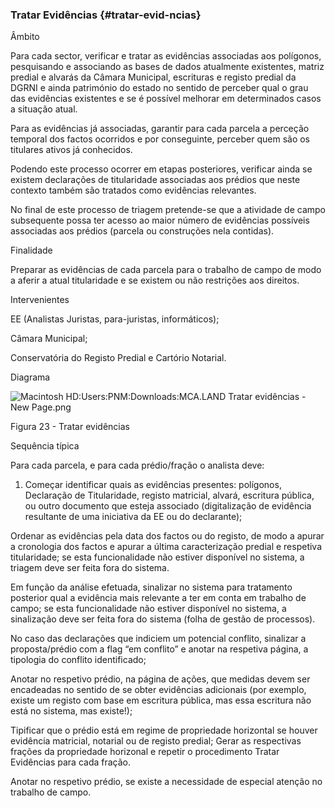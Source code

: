 ### Tratar Evidências {#tratar-evid-ncias}

Âmbito

Para cada sector, verificar e tratar as evidências associadas aos polígonos, pesquisando e associando as bases de dados atualmente existentes, matriz predial e alvarás da Câmara Municipal, escrituras e registo predial da DGRNI e ainda património do estado no sentido de perceber qual o grau das evidências existentes e se é possível melhorar em determinados casos a situação atual.

Para as evidências já associadas, garantir para cada parcela a perceção temporal dos factos ocorridos e por conseguinte, perceber quem são os titulares ativos já conhecidos.

Podendo este processo ocorrer em etapas posteriores, verificar ainda se existem declarações de titularidade associadas aos prédios que neste contexto também são tratados como evidências relevantes.

No final de este processo de triagem pretende-se que a atividade de campo subsequente possa ter acesso ao maior número de evidências possíveis associadas aos prédios \(parcela ou construções nela contidas\).

Finalidade

Preparar as evidências de cada parcela para o trabalho de campo de modo a aferir a atual titularidade e se existem ou não restrições aos direitos.

Intervenientes

EE \(Analistas Juristas, para-juristas, informáticos\);

Câmara Municipal;

Conservatória do Registo Predial e Cartório Notarial.

Diagrama

![Macintosh HD:Users:PNM:Downloads:MCA.LAND Tratar evidências - New Page.png](../assets/macintosh_hduserspnmdownloadsmc.png)

Figura 23 - Tratar evidências

Sequência típica

Para cada parcela, e para cada prédio/fração o analista deve:

1. Começar identificar quais as evidências presentes: polígonos, Declaração de Titularidade, registo matricial, alvará, escritura pública, ou outro documento que esteja associado \(digitalização de evidência resultante de uma iniciativa da EE ou do declarante\);

Ordenar as evidências pela data dos factos ou do registo, de modo a apurar a cronologia dos factos e apurar a última caracterização predial e respetiva titularidade; se esta funcionalidade não estiver disponível no sistema, a triagem deve ser feita fora do sistema.

Em função da análise efetuada, sinalizar no sistema para tratamento posterior qual a evidência mais relevante a ter em conta em trabalho de campo; se esta funcionalidade não estiver disponível no sistema, a sinalização deve ser feita fora do sistema \(folha de gestão de processos\).

No caso das declarações que indiciem um potencial conflito, sinalizar a proposta/prédio com a flag “em conflito” e anotar na respetiva página, a tipologia do conflito identificado;

Anotar no respetivo prédio, na página de ações, que medidas devem ser encadeadas no sentido de se obter evidências adicionais \(por exemplo, existe um registo com base em escritura pública, mas essa escritura não está no sistema, mas existe!\);

Tipificar que o prédio está em regime de propriedade horizontal se houver evidência matricial, notarial ou de registo predial; Gerar as respectivas frações da propriedade horizonal e repetir o procedimento Tratar Evidências para cada fração.

Anotar no respetivo prédio, se existe a necessidade de especial atenção no trabalho de campo.

